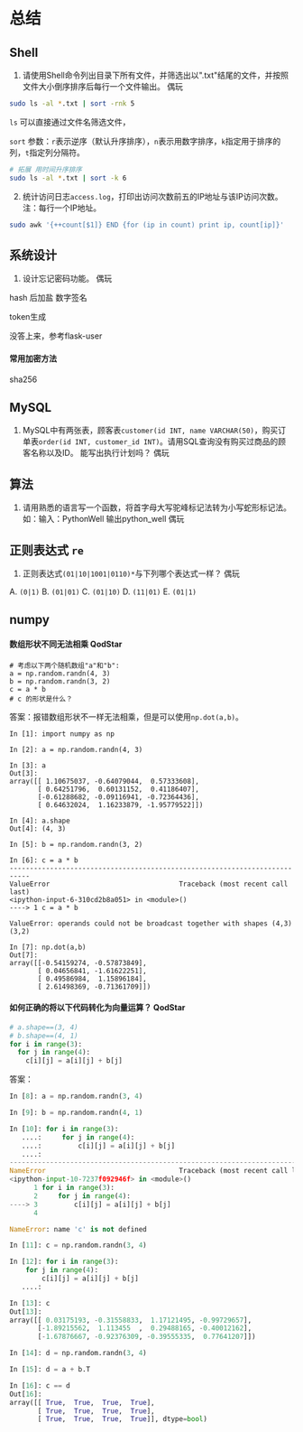 # 总结

## Shell

1. 请使用Shell命令列出目录下所有文件，并筛选出以".txt"结尾的文件，并按照文件大小倒序排序后每行一个文件输出。 偶玩

```bash
sudo ls -al *.txt | sort -rnk 5
```

`ls` 可以直接通过文件名筛选文件，

`sort` 参数：`r`表示逆序（默认升序排序），`n`表示用数字排序，`k`指定用于排序的列，`t`指定列分隔符。

```bash
# 拓展 用时间升序排序
sudo ls -al *.txt | sort -k 6
```

2. 统计访问日志`access.log`，打印出访问次数前五的IP地址与该IP访问次数。注：每行一个IP地址。

```bash
sudo awk '{++count[$1]} END {for (ip in count) print ip, count[ip]}'
```


## 系统设计

1. 设计忘记密码功能。 偶玩

hash 后加盐 数字签名

token生成

没答上来，参考flask-user

#### 常用加密方法

sha256


## MySQL

1. MySQL中有两张表，顾客表`customer(id INT, name VARCHAR(50)`，购买订单表`order(id INT, customer_id INT)`。请用SQL查询没有购买过商品的顾客名称以及ID。 能写出执行计划吗？ 偶玩


## 算法

1. 请用熟悉的语言写一个函数，将首字母大写驼峰标记法转为小写蛇形标记法。如：输入：PythonWell 输出python_well 偶玩

## 正则表达式 `re`

1. 正则表达式`(01|10|1001|0110)*`与下列哪个表达式一样？ 偶玩

A. `(0|1)`
B. `(01|01)`
C. `(01|10)`
D. `(11|01)`
E. `(01|1)` 

## numpy

#### 数组形状不同无法相乘 QodStar

```
# 考虑以下两个随机数组"a"和"b":
a = np.random.randn(4, 3)
b = np.random.randn(3, 2)
c = a * b 
# c 的形状是什么？
```
答案：报错数组形状不一样无法相乘，但是可以使用`np.dot(a,b)`。
```ipython
In [1]: import numpy as np

In [2]: a = np.random.randn(4, 3)

In [3]: a
Out[3]: 
array([[ 1.10675037, -0.64079044,  0.57333608],
       [ 0.64251796,  0.60131152,  0.41186407],
       [-0.61288682, -0.09116941, -0.72364436],
       [ 0.64632024,  1.16233879, -1.95779522]])

In [4]: a.shape
Out[4]: (4, 3)

In [5]: b = np.random.randn(3, 2)

In [6]: c = a * b
---------------------------------------------------------------------------
ValueError                                Traceback (most recent call last)
<ipython-input-6-310cd2b8a051> in <module>()
----> 1 c = a * b

ValueError: operands could not be broadcast together with shapes (4,3) (3,2) 

In [7]: np.dot(a,b)
Out[7]: 
array([[-0.54159274, -0.57873849],
       [ 0.04656841, -1.61622251],
       [ 0.49586984,  1.15896184],
       [ 2.61498369, -0.71361709]])

```

#### 如何正确的将以下代码转化为向量运算？ QodStar

```python
# a.shape==(3, 4)
# b.shape==(4, 1)
for i in range(3):
  for j in range(4):
    c[i][j] = a[i][j] + b[j]
```

答案：

```python
In [8]: a = np.random.randn(3, 4)

In [9]: b = np.random.randn(4, 1)

In [10]: for i in range(3):
   ....:     for j in range(4):
   ....:         c[i][j] = a[i][j] + b[j]
   ....:         
---------------------------------------------------------------------------
NameError                                 Traceback (most recent call last)
<ipython-input-10-7237f092946f> in <module>()
      1 for i in range(3):
      2     for j in range(4):
----> 3         c[i][j] = a[i][j] + b[j]
      4 

NameError: name 'c' is not defined

In [11]: c = np.random.randn(3, 4)

In [12]: for i in range(3):
    for j in range(4):
        c[i][j] = a[i][j] + b[j]
   ....:         

In [13]: c
Out[13]: 
array([[ 0.03175193, -0.31558833,  1.17121495, -0.99729657],
       [-1.89215562,  1.113455  ,  0.29488165, -0.40012162],
       [-1.67876667, -0.92376309, -0.39555335,  0.77641207]])

In [14]: d = np.random.randn(3, 4)

In [15]: d = a + b.T

In [16]: c == d
Out[16]: 
array([[ True,  True,  True,  True],
       [ True,  True,  True,  True],
       [ True,  True,  True,  True]], dtype=bool)


```
